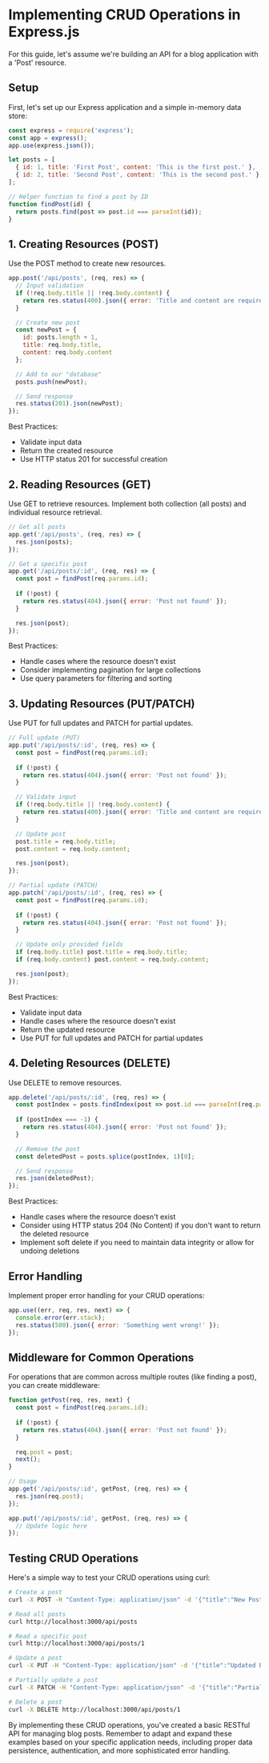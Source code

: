 # Implementing CRUD Operations in Express.js

For this guide, let's assume we're building an API for a blog application with a 'Post' resource.

## Setup

First, let's set up our Express application and a simple in-memory data store:

```javascript
const express = require('express');
const app = express();
app.use(express.json());

let posts = [
  { id: 1, title: 'First Post', content: 'This is the first post.' },
  { id: 2, title: 'Second Post', content: 'This is the second post.' }
];

// Helper function to find a post by ID
function findPost(id) {
  return posts.find(post => post.id === parseInt(id));
}
```

## 1. Creating Resources (POST)

Use the POST method to create new resources.

```javascript
app.post('/api/posts', (req, res) => {
  // Input validation
  if (!req.body.title || !req.body.content) {
    return res.status(400).json({ error: 'Title and content are required' });
  }

  // Create new post
  const newPost = {
    id: posts.length + 1,
    title: req.body.title,
    content: req.body.content
  };

  // Add to our "database"
  posts.push(newPost);

  // Send response
  res.status(201).json(newPost);
});
```

Best Practices:
- Validate input data
- Return the created resource
- Use HTTP status 201 for successful creation

## 2. Reading Resources (GET)

Use GET to retrieve resources. Implement both collection (all posts) and individual resource retrieval.

```javascript
// Get all posts
app.get('/api/posts', (req, res) => {
  res.json(posts);
});

// Get a specific post
app.get('/api/posts/:id', (req, res) => {
  const post = findPost(req.params.id);
  
  if (!post) {
    return res.status(404).json({ error: 'Post not found' });
  }

  res.json(post);
});
```

Best Practices:
- Handle cases where the resource doesn't exist
- Consider implementing pagination for large collections
- Use query parameters for filtering and sorting

## 3. Updating Resources (PUT/PATCH)

Use PUT for full updates and PATCH for partial updates.

```javascript
// Full update (PUT)
app.put('/api/posts/:id', (req, res) => {
  const post = findPost(req.params.id);
  
  if (!post) {
    return res.status(404).json({ error: 'Post not found' });
  }

  // Validate input
  if (!req.body.title || !req.body.content) {
    return res.status(400).json({ error: 'Title and content are required' });
  }

  // Update post
  post.title = req.body.title;
  post.content = req.body.content;

  res.json(post);
});

// Partial update (PATCH)
app.patch('/api/posts/:id', (req, res) => {
  const post = findPost(req.params.id);
  
  if (!post) {
    return res.status(404).json({ error: 'Post not found' });
  }

  // Update only provided fields
  if (req.body.title) post.title = req.body.title;
  if (req.body.content) post.content = req.body.content;

  res.json(post);
});
```

Best Practices:
- Validate input data
- Handle cases where the resource doesn't exist
- Return the updated resource
- Use PUT for full updates and PATCH for partial updates

## 4. Deleting Resources (DELETE)

Use DELETE to remove resources.

```javascript
app.delete('/api/posts/:id', (req, res) => {
  const postIndex = posts.findIndex(post => post.id === parseInt(req.params.id));
  
  if (postIndex === -1) {
    return res.status(404).json({ error: 'Post not found' });
  }

  // Remove the post
  const deletedPost = posts.splice(postIndex, 1)[0];

  // Send response
  res.json(deletedPost);
});
```

Best Practices:
- Handle cases where the resource doesn't exist
- Consider using HTTP status 204 (No Content) if you don't want to return the deleted resource
- Implement soft delete if you need to maintain data integrity or allow for undoing deletions

## Error Handling

Implement proper error handling for your CRUD operations:

```javascript
app.use((err, req, res, next) => {
  console.error(err.stack);
  res.status(500).json({ error: 'Something went wrong!' });
});
```

## Middleware for Common Operations

For operations that are common across multiple routes (like finding a post), you can create middleware:

```javascript
function getPost(req, res, next) {
  const post = findPost(req.params.id);
  
  if (!post) {
    return res.status(404).json({ error: 'Post not found' });
  }

  req.post = post;
  next();
}

// Usage
app.get('/api/posts/:id', getPost, (req, res) => {
  res.json(req.post);
});

app.put('/api/posts/:id', getPost, (req, res) => {
  // Update logic here
});
```

## Testing CRUD Operations

Here's a simple way to test your CRUD operations using curl:

```bash
# Create a post
curl -X POST -H "Content-Type: application/json" -d '{"title":"New Post","content":"This is a new post"}' http://localhost:3000/api/posts

# Read all posts
curl http://localhost:3000/api/posts

# Read a specific post
curl http://localhost:3000/api/posts/1

# Update a post
curl -X PUT -H "Content-Type: application/json" -d '{"title":"Updated Post","content":"This post has been updated"}' http://localhost:3000/api/posts/1

# Partially update a post
curl -X PATCH -H "Content-Type: application/json" -d '{"title":"Partially Updated Post"}' http://localhost:3000/api/posts/1

# Delete a post
curl -X DELETE http://localhost:3000/api/posts/1
```

By implementing these CRUD operations, you've created a basic RESTful API for managing blog posts. Remember to adapt and expand these examples based on your specific application needs, including proper data persistence, authentication, and more sophisticated error handling.

